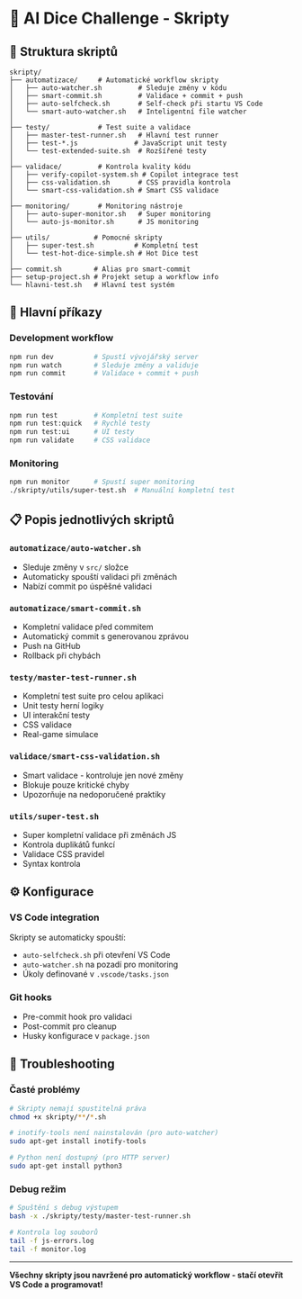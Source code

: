 # 🎲 AI Dice Challenge - Skripty

## 📁 Struktura skriptů

```
skripty/
├── automatizace/     # Automatické workflow skripty
│   ├── auto-watcher.sh         # Sleduje změny v kódu
│   ├── smart-commit.sh         # Validace + commit + push
│   ├── auto-selfcheck.sh       # Self-check při startu VS Code
│   └── smart-auto-watcher.sh   # Inteligentní file watcher
│
├── testy/            # Test suite a validace
│   ├── master-test-runner.sh   # Hlavní test runner
│   ├── test-*.js              # JavaScript unit testy
│   └── test-extended-suite.sh  # Rozšířené testy
│
├── validace/         # Kontrola kvality kódu
│   ├── verify-copilot-system.sh # Copilot integrace test
│   ├── css-validation.sh       # CSS pravidla kontrola
│   └── smart-css-validation.sh # Smart CSS validace
│
├── monitoring/       # Monitoring nástroje
│   ├── auto-super-monitor.sh   # Super monitoring
│   └── auto-js-monitor.sh      # JS monitoring
│
├── utils/           # Pomocné skripty
│   ├── super-test.sh          # Kompletní test
│   └── test-hot-dice-simple.sh # Hot Dice test
│
├── commit.sh        # Alias pro smart-commit
├── setup-project.sh # Projekt setup a workflow info
└── hlavni-test.sh   # Hlavní test systém
```

## 🚀 Hlavní příkazy

### Development workflow
```bash
npm run dev          # Spustí vývojářský server
npm run watch        # Sleduje změny a validuje
npm run commit       # Validace + commit + push
```

### Testování
```bash
npm run test         # Kompletní test suite
npm run test:quick   # Rychlé testy
npm run test:ui      # UI testy
npm run validate     # CSS validace
```

### Monitoring
```bash
npm run monitor      # Spustí super monitoring
./skripty/utils/super-test.sh  # Manuální kompletní test
```

## 📋 Popis jednotlivých skriptů

### `automatizace/auto-watcher.sh`
- Sleduje změny v `src/` složce
- Automaticky spouští validaci při změnách
- Nabízí commit po úspěšné validaci

### `automatizace/smart-commit.sh`  
- Kompletní validace před commitem
- Automatický commit s generovanou zprávou
- Push na GitHub
- Rollback při chybách

### `testy/master-test-runner.sh`
- Kompletní test suite pro celou aplikaci
- Unit testy herní logiky
- UI interakční testy
- CSS validace
- Real-game simulace

### `validace/smart-css-validation.sh`
- Smart validace - kontroluje jen nové změny
- Blokuje pouze kritické chyby
- Upozorňuje na nedoporučené praktiky

### `utils/super-test.sh`
- Super kompletní validace při změnách JS
- Kontrola duplikátů funkcí
- Validace CSS pravidel
- Syntax kontrola

## ⚙️ Konfigurace

### VS Code integration
Skripty se automaticky spouští:
- `auto-selfcheck.sh` při otevření VS Code
- `auto-watcher.sh` na pozadí pro monitoring
- Úkoly definované v `.vscode/tasks.json`

### Git hooks
- Pre-commit hook pro validaci
- Post-commit pro cleanup
- Husky konfigurace v `package.json`

## 🔧 Troubleshooting

### Časté problémy
```bash
# Skripty nemají spustitelná práva
chmod +x skripty/**/*.sh

# inotify-tools není nainstalován (pro auto-watcher)
sudo apt-get install inotify-tools

# Python není dostupný (pro HTTP server)
sudo apt-get install python3
```

### Debug režim
```bash
# Spuštění s debug výstupem
bash -x ./skripty/testy/master-test-runner.sh

# Kontrola log souborů
tail -f js-errors.log
tail -f monitor.log
```

---

**Všechny skripty jsou navržené pro automatický workflow - stačí otevřít VS Code a programovat!**
